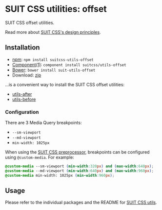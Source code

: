 # SUIT CSS utilities: offset

SUIT CSS offset utilities.

Read more about [SUIT CSS's design principles](https://github.com/suitcss/suit/).

## Installation

* [npm](http://npmjs.org/): `npm install suitcss-utils-offset`
* [Component(1)](http://component.io/): `component install suitcss/utils-offset`
* [Bower](http://bower.io/): `bower install suit-utils-offset`
* Download: [zip](https://github.com/suitcss/utils-offset/zipball/master)

…is a convenient way to install the SUIT CSS offset utilities:

* [utils-after](https://github.com/suitcss/utils-after)
* [utils-before](https://github.com/suitcss/utils-before)

### Configuration

There are 3 Media Query breakpoints:

* `--sm-viewport`
* `--md-viewport`
* `min-width: 1025px`

When using the [SUIT CSS preprocessor](https://github.com/suitcss/preprocessor),
breakpoints can be configured using `@custom-media`. For example:

```css
@custom-media --sm-viewport (min-width:320px) and (max-width:640px);
@custom-media --md-viewport (min-width:640px) and (max-width:960px);
@custom-media min-width: 1025px (min-width:960px);
```

## Usage

Please refer to the individual packages and the README for [SUIT
CSS utils](https://github.com/suitcss/utils/).
